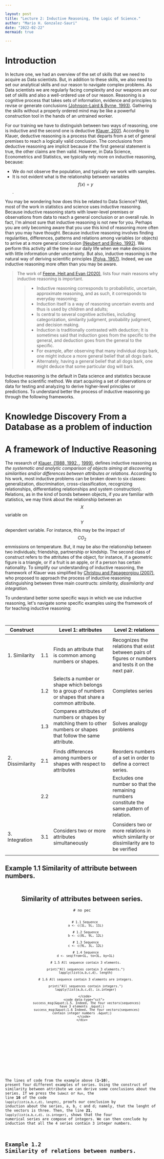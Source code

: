 ```yaml
---

layout: post
title: "Lecture 2: Inductive Reasoning, the Logic of Science."
author: "Mario H. Gonzalez-Sauri"
date: "2022-02-22"
mermaid: true

---
```


<!--  FORMAT: https://github.com/adam-p/markdown-here/wiki/Markdown-Cheatsheet -->

# Introduction

In lecture one, we had an overview of the set of skills that we need to acquire as Data scientists. But, in addition to these skills, we also need to set our analytical skills and our reason to navigate complex problems. As Data scientists we are regularly facing complexity and our weapons are our set of skills and also a well-ordered use of our reason. Reasoning is a cognitive process that takes sets of information, evidence and principles to revise or generate conclusions [(Johnson-Laird & Byrne, 1993)](https://www.sciencedirect.com/science/article/pii/S0959475206001198#bib10).  Gathering the skills without a properly ordered mind may be like a powerful construction tool in the hands of an untrained worker.

For our training we have to distinguish between two ways of reasoning, one is inductive and the second one is deductive [Klauer, 2001](https://www.sciencedirect.com/science/article/pii/S0959475206001198#bib14). According to Klauer, deductive reasoning is a process that departs from a set of general premises to reach a logically valid conclusion. The conclusions from deductive reasoning are implicit because if the first general statement is true, the other claims are then valid. However, in Data Science, Econometrics and Statistics, we typically rely more on inductive reasoning, because:

- We do not observe the population, and typically we work with samples.
- It is not evident what is the relationship between variables $$f(x)=y$$.

You may be wondering how does this be related to Data Science? Well, most of the work in statistics and science uses inductive reasoning. Because inductive reasoning starts with lower-level premises or observations from data to reach a general conclusion or an overall rule. In fact, I'm almost sure that inductive reasoning is not new for you. Perhaps you are only becoming aware that you use this kind of reasoning more often than you may have thought. Because inductive reasoning involves finding regularities, differences, patterns and relations among variables (or objects) to arrive at a more general conclusion [(Neubert and Binko, 1992)](https://www.sciencedirect.com/science/article/pii/S0959475206001198#bib21). We perform this activity all the time in our daily life when we make decisions with little information under uncertainty. But also, inductive reasoning is the natural way of deriving scientific principles [(Polya, 1967)](https://www.sciencedirect.com/science/article/pii/S0959475206001198#bib23). Indeed, we use inductive reasoning more often than you may be aware. 

> The work of [Feene, Heit and Evan (2020)](https://www.cambridge.org/nl/academic/subjects/psychology/cognition/inductive-reasoning-experimental-developmental-and-computational-approaches?format=PB&isbn=9780521672443), lists four main reasons why inductive reasoning is important.
> > - Inductive reasoning corresponds to probabilistic, uncertain, approximate reasoning, and as such, it corresponds to everyday reasoning;
> > - Induction itself is a way of reasoning uncertain events and thus is used by children and adults; 
> > - Is central to several cognitive activities, including categorization, similarity judgment, probability judgment, and decision making.
> > - Induction is traditionally contrasted with deduction; It is sometimes said that induction goes from the specific to the general, and deduction goes from the general to the specific.
> > - For example, after observing that many individual dogs bark, one might induce a more general belief that all dogs bark.
> > -  Alternately, having a general belief that all dogs bark, one might deduce that some particular dog will bark.



Inductive reasoning is the default in Data science and statistics because follows the scientific method. We start acquiring a set of observations or data for testing and analyzing to derive higher-level principles or predictions. To understand better the process of inductive reasoning go through the following frameworks.


# Knowledge Discovery From a Database as a problem of induction


# A framework of Inductive Reasoning

The research of [Klauer, (1988, ](https://dialnet.unirioja.es/servlet/articulo?codigo=5171693) [1992, ](https://www.tandfonline.com/doi/abs/10.1080/0937445920030205), [1999)](http://publicatio.bibl.u-szeged.hu/11927/1/CsBeno_Teaching_1999.pdf#page=132), defines inductive reasoning as *the systematic and analytic comparison of objects aiming at discovering similarities and/or differences between attributes or relations*. According to his work, most inductive problems can be broken down to six classes: generalization, discrimination, cross-classification, recognizing relationships, differentiating relationships and system construction). Relations, as in the kind of bonds between objects, if you are familiar with statistics, we may think about the relationship between an $$X$$ variable on $$Y$$ dependent variable. For instance, this may be the impact of $$CO_2$$ emmissions on temperature. But, it may be also the relationship between two individuals; friendship, partnership or kindship. The second class of construct refers to the attritutes of the object, for instance, if a geometric figure is a triangle, or if a fruit is an apple, or if a person has certain nationality. To simplify our understanding of inductive reasoning, the framework of Klauer was simplified by [Christou and Papageorgiou (2007)](https://www.sciencedirect.com/science/article/pii/S0959475206001198), who proposed to approach the process of inductive reasoning distinguishing between three main countructs: *similarity, dissimilarity and integration*.






To understand better some specific ways in which we use inductive reasoning, let's navigate some specific examples using the framework of  for teaching inductive reasoning:

<br>

| Construct        |     | Level 1: attributes                                                                                                  | Level 2: relations                                                                                     |
|------------------|-----|----------------------------------------------------------------------------------------------------------------------|--------------------------------------------------------------------------------------------------------|
|                  |     |                                                                                                                      |                                                                                                        |
| 1. Similarity    | 1.1 | Finds an attribute that is common among numbers or shapes.                                                           | Recognizes the relations that exist between pairs of figures or numbers and tests it on the next pair. |
|                  | 1.2 | Selects a number or shape which belongs to a group of numbers or shapes that share a common attribute.               | Completes series                                                                                       |
|                  | 1.3 | Compares attributes of numbers or shapes by matching them to other numbers or shapes that follow the same attribute. | Solves analogy problems                                                                                |
|                  |     |                                                                                                                      |                                                                                                        |
| 2. Dissimilarity | 2.1 | Finds differences among numbers or shapes with respect to attributes                                                 | Reorders numbers of a set in order to define a correct series.                                         |
|                  | 2.2 |                                                                                                                      | Excludes one number so that the remaining numbers constitute the same pattern of relation.             |
|                  |     |                                                                                                                      |                                                                                                        |
| 3. Integration   | 3.1 | Considers two or more attributes simultaneously                                                                      | Considers two or more relations in which similarity or dissimilarity are to be verified                |
|                  |     |                                                                                                                      |                                                                                                        |



## Example 1.1 Similarity of attribute between numbers.



<!--  The code was taken from: view-source:https://cdn.datacamp.com/dcl-react/standalone-example.html -->

<html>
    <center>
      <head>
  <meta charset="utf-8" />
  <title>DataCamp Light | Standalone example</title>
  <link rel='shortcut icon' type='image/x-icon' href='https://www.datacamp.com/assets/favicon.ico'/>
  <style>
    .exercise {
      margin: 50px;
    }
  </style>

<script async src="https://cdn.datacamp.com/dcl-react.js.gz"></script>
<script async src='/cdn-cgi/bm/cv/669835187/api.js'></script></head>
<body>
<div class="exercise">
    <div class="title">
      <h2>Similarity of attributes between series.</h2>
    </div>
    <div data-datacamp-exercise data-lang="r" data-height="350">
      <code data-type="pre-exercise-code"># no pec</code>
      <code data-type="sample-code">
        
        # 1.1 Sequence 
        a <- c(1L, 5L, 11L)

        # 1.2 Sequence
        b <- c(8L, 9L, 12L)

        # 1.3 Sequence
        c <- c(9L, 3L, 12L)

        # 1.4 Sequence
        d <- seq(from=1L, to=3L, by=1L)

        # 1.5 All sequence contain 3 elements.

        print("All sequences contain 3 elements.")
        lapply(list(a,b,c,d), length)

        # 1.6 All sequence contain 3 elements are integers.

        print("All sequences contain integers.")
        lapply(list(a,b,c,d), is.integer)
 
       </code>
      <code data-type="sct">
         success_msg(&quot;1.5. Indeed, The four vectors(sequences) have 3 elements .&quot;)
         success_msg(&quot;1.6 Indeed, The four vectors(sequences) contain integer numbers .&quot;)
      </code>
    </div>
  </div>
<script type="text/javascript">(function(){window['__CF$cv$params']={r:'60c84adf8f0efa94',m:'6264a6c7b7098b4664f0029861e33345e755ecfb-1609798256-1800-AZ5SiMx9+8i1DUaATF29pUU2DgD2hGBahMTLzCp0u9zdneaWsgKHvJYIb63Nx6Kzrq22t/E1NgZ80qHhsGzmOUnf6ustaizE64ZpsRpRyOr+rEzbRTMYNIUp1ONMTGQCO+iTTwZJ9vTD6t2y4viZZeePccInWm+gDseSQ66FC7lD',s:[0x2d0011f590,0x51d56ce6c4],}})();</script></body>
   </center>
</html>

The lines of code from the example above (**1-10**), present four different examples of series. Using the construct of similarity between attribute we can derive some conclusions about the series. If we press the `Submit` or `Run`, the line **16** of the code `lapply(list(a,b,c,d), length)`, proofs our conclusion by induction about the series, a, b, c and d; namely, that the lenght of the vectors is three. Then, the line **21**, `lapply(list(a,b,c,d), is.integer)`, shows that the four numerical series are compose of integers. We can then conclude by induction that all the 4 series contain 3 integer numbers.



## Example 1.2 Similarity of relations between numbers.



<!--  The code was taken from: view-source:https://cdn.datacamp.com/dcl-react/standalone-example.html -->

<html>
    <center>
      <head>
  <meta charset="utf-8" />
  <title>DataCamp Light | Standalone example</title>
  <link rel='shortcut icon' type='image/x-icon' href='https://www.datacamp.com/assets/favicon.ico'/>
  <style>
    .exercise {
      margin: 50px;
    }
  </style>

<script async src="https://cdn.datacamp.com/dcl-react.js.gz"></script>
<script async src='/cdn-cgi/bm/cv/669835187/api.js'></script></head>
<body>
<div class="exercise">
    <div class="title">
      <h2>Similarity of attributes between series.</h2>
    </div>
    <div data-datacamp-exercise data-lang="r" data-height="350">
      <code data-type="pre-exercise-code"># no pec</code>
      <code data-type="sample-code">
        
       # 1.1 Sequence 
        a <- c(0L, 1L)

        # 1.2 Sequence
        b <- c(a, sum(a))
        b

        # 1.3 Sequence
        c <- c(b, sum(b))
        c

        # 1.4 Write the corresponding number in the series.
        d <- c(c, ) 

       </code>
        <code data-type="solution">
        
      # 1.1 Sequence 
        a <- c(0L, 1L)

        # 1.2 Sequence
        b <- c(a, sum(a))
        b

        # 1.3 Sequence
        c <- c(b, sum(b))
        c

        # 1.4 Write the corresponding number in the series.
        d <- c(c, 5) 

      </code>
      <code data-type="sct">
         test_output_contains(&quot;6&quot;, incorrect_msg = &quot;The last number of the series is `2 + 3`.&quot;)
         success_msg(&quot;1.6 Indeed, The serie is a Fibonacci sequence.&quot;)
      </code>
    </div>
  </div>
<script type="text/javascript">(function(){window['__CF$cv$params']={r:'60c84adf8f0efa94',m:'6264a6c7b7098b4664f0029861e33345e755ecfb-1609798256-1800-AZ5SiMx9+8i1DUaATF29pUU2DgD2hGBahMTLzCp0u9zdneaWsgKHvJYIb63Nx6Kzrq22t/E1NgZ80qHhsGzmOUnf6ustaizE64ZpsRpRyOr+rEzbRTMYNIUp1ONMTGQCO+iTTwZJ9vTD6t2y4viZZeePccInWm+gDseSQ66FC7lD',s:[0x2d0011f590,0x51d56ce6c4],}})();</script></body>
   </center>
</html>

For this second example, we use the similarity of relations between the numerical series. The lines (**1-2**), show the numerical series of `a` containing `0` and `1`. Interestingly, the line **5**, shows that the series `b`, contains the elements of `a` plus the summation of themselves.

Then the line **9**, is a series composed again by the elements of `b`. Ok, let us inspect the series more closely to derive the answer of the last element of the series on line **13**.

<center>
<br>
$$a=[0, 1]$$
<br>
$$b=[0, 1, 2]$$
<br>
$$c=[0, 1, 2, 3]$$
<br>
$$d=[0, 1, 2, 3, ?]$$
</center>

The sum of the last two elements of each series derives the last number of the new series. You guess right, by induction we can tell that these series are part of the [Fibonacci sequence](https://en.wikipedia.org/wiki/Fibonacci_number), and the solution of line 13 is **5**.


## 2.1 Differences: Compare attributes by matching circles of the same color.
![Difference in color attribute](https://github.com/Wario84/idsc_mgs/raw/master/assets/imgs/circles.svg?raw=true)

This example also uses induction, we observe firstly an array of circles. Then, we observe that they are spread diagonally, following a pattern of colors. Each line has a set of circles filled with the same color.



## 2.2 Excludes one figure so that the remaining ones constitute the same pattern of relationships.
![Difference of one element](https://github.com/Wario84/idsc_mgs/raw/master/assets/imgs/difference.svg?raw=true)

In the above example, we can tell that we have a similar diagonal array of geometric figures. But there is one element, that does not follow the pattern. Yes, the red circle on the top right is out of place, because is the only red circle in the picture. 


## 3.1 Considers two or more relations in which similarity or dissimilarity are to be verified.
![Is the relationship positive or negative?](https://github.com/Wario84/idsc_mgs/raw/master/assets/imgs/attitude_data.svg?raw=true)

Each square in the plot above shows the relationship between two variables. Similarly, we can elaborate by using our observation and inductive reasoning, that each column or a row assesses the relationship with one variable on all other variables. Moreover, when we inspect the squares horizontally the variable in the middle is placed in the vertical axis. Conversely, when we inspect the boxes vertically, the variable flips to the horizontal axis.
<!-- arrows : https://cloford.com/resources/charcodes/utf-8_arrows.htm -->
What is more important is what is the relation between each pair of variables. In each box, we observer a red line, that depicts a pattern. We observe, four sets of patterns. The first shows a positive relation between two variables, when the red line is 45 degrees <span style="color:red">&#8599;</span>. Converselly, a negative relation between two variables will be depicted by <span style="color:red">&#8600;</span>. No relation between two variables is depicted by an horizontal line  <span style="color:red">&#8594;</span>. A fourth pattern, is what is called, a non-linear patter, that looks similar to this arrow  <span style="color:red">&#8605;</span>.


# Inductive reasoning in Statistics

We should distinguish between inductive reasoning as a creative process of the mind, and inductive inference, a more rigid mathematical or statistical procedure [(Hassad, (2020)](https://www.iase-web.org/ojs/SERJ/article/view/133/41). This distinction is important, because, as Hassad, pointed out, even if Data Science and Machine learning methods use well-defined induction processes they do not reduce the need for human reasoning. In other words, they depend on the mind of the Data Scientist that will deploy and interpret these novel methodologies. A excelent example of a well-defined induction processes is statistical hypothesis testing. Hypothesis testing is a pillar of statistical inference and science because the outcome of the test asserts something about the relation between two or more variables. 

For instance, imagine you are estimating the effect of `education` $$x$$ , on `income` $$y$$. Assuming this relationship is linear, the univariate regression model will take the form of $$income = \beta* education + u$$. Here, the main interest for causal analysis is the inference of the effect $$\beta$$ of `education` on `income` via an hypothesis test. The most frequent hypothesis test that you can find in regression tables tests the `NULL` $$H_0: \beta=0$$ hypothesis agains the alternative $$H_a: \beta \neq 0$$. Obviosly, these are mutually exclusive statements; where rejecting the `NULL` implies that there is statatisticall significant relation between `education` on `income`. To shed some light on these difference, lets take the seminal paper by [Fisher, (1955)](https://www.jstor.org/stable/2983785), where he describes the use of inductive reasoning for inference in hypothesis testing, as follows:

> >
> The framing of the hypothesis in terms of which the data are to be interpreted. This hypothesis must fulfill several requirements: 
> (i) it must be in accordance with the facts of nature as so far known; 
> (ii) it must specify the frequency distribution of all observational facts included in the data, so that the data as a whole may be taken as a typical sample;
> (iii) it must incorporate as parameters all constants of nature which it is intended to estimate, in addition possibly to special, or ad hoc, parameters;
> (iv) it must not be contradicted, in any way judged relevant, by the data in hand. 

However, he distinguishes well, the use of inductive reasoning as a formal part and requisite of statistical inference, but he acknoledge the use of inductive reasoning as something that goes beyond the formal inductive procedure as follows:
>>
> It is by no means obvious that different persons should not put forward different successful hypotheses, among which the data can supply little or no discrimination. The 
> hypothesis is sometimes called a model, but I should suggest that the word model should only be used for aspects of the hypothesis between which the data cannot discriminate. 
> As an act of construction the hypothesis is not altogether impersonal, for the scientist's personal capacity for theorizing comes into it; moreover, the criteria by which it is approved require a certain honesty, or integrity, in their application.